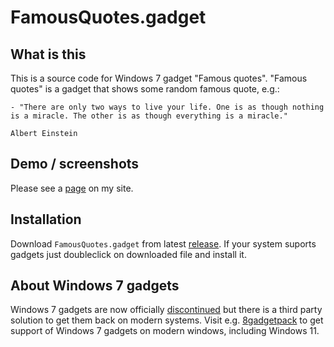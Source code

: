 # FamousQuotes.gadget

## What is this 
This is a source code for Windows 7 gadget "Famous quotes". 
"Famous quotes" is a gadget that shows some random famous quote, e.g.: 

```
- "There are only two ways to live your life. One is as though nothing is a miracle. The other is as though everything is a miracle."
                                                                                                Albert Einstein
```

## Demo / screenshots
Please see a [page](https://pikus.spb.ru/code/famous-quote-gadget-demo) on my site.

## Installation
Download `FamousQuotes.gadget` from latest [release](https://github.com/PikusSpbSandbox/FamousQuotes.gadget/releases). If your system suports gadgets just doubleclick on downloaded file and install it. 

## About Windows 7 gadgets
Windows 7 gadgets are now officially 
[discontinued](https://support.microsoft.com/en-us/windows/gadgets-have-been-discontinued-0ef81ec8-e3cd-41d9-d129-c74e91d91d0b#:~:text=Support%20for%20Windows%207%20ended%20on%20January%2014%2C%202020&text=Gadgets%20are%20no%20longer%20available,in%20newer%20releases%20of%20Windows.)
but there is a third party solution to get them back on modern systems.
Visit e.g. [8gadgetpack](https://8gadgetpack.net/) to get support of Windows 7 gadgets on modern windows, including Windows 11.
